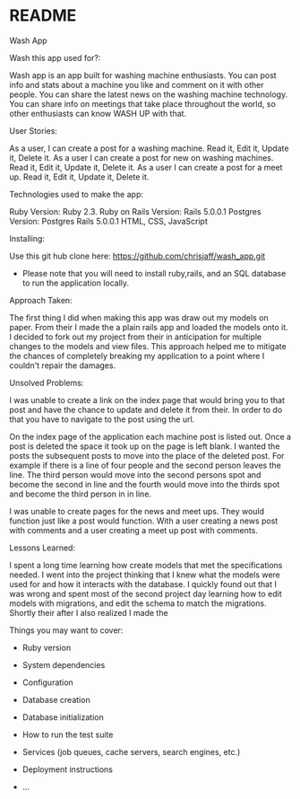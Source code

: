 # README

Wash App

Wash this app used for?:

Wash app is an app built for washing machine enthusiasts. You can post info and stats about a machine you like  and comment on it with other people. You can share the latest news on the washing machine technology. You can share info on meetings that take place throughout the world, so other enthusiasts can know WASH UP with that.

User Stories:

As a user, I can create a post for a washing machine. Read it, Edit it, Update it, Delete it.
As a user I can create a post for new on washing machines. Read it, Edit it, Update it, Delete it.
As a user I can create a post for a meet up. Read it, Edit it, Update it, Delete it.


Technologies used to make the app:

Ruby Version: Ruby 2.3.
Ruby on Rails Version: Rails 5.0.0.1
Postgres Version: Postgres Rails 5.0.0.1
HTML, CSS, JavaScript


Installing:

Use this git hub clone here: https://github.com/chrisjaff/wash_app.git

* Please note that you will need to install ruby,rails, and an SQL database to run the application locally.

Approach Taken:

The first thing I did when making this app was draw out my models on paper. From their I made the a plain rails app and loaded the models onto it. I decided to fork out my project from their in anticipation for multiple changes to the models and view files. This approach helped me to mitigate the chances of completely breaking my application to a point where I couldn't repair the damages.

Unsolved Problems:

I was unable to create a link on the index page that would bring you to that post and have the chance to update and delete it from their. In order to do that you have to navigate to the post using the url.

On the index page of the application each machine post is listed out. Once a post is deleted the space it took up on the page is left blank. I wanted the posts the subsequent posts to move into the place of the deleted post. For example if there is a line of four people and the second person leaves the line. The third person would move into the second persons spot and become the second in line and the fourth would move into the thirds spot and become the third person in in line.

I was unable to create pages for the news and meet ups. They would function just like a post would function. With a user creating a news post with comments and a user creating a meet up post with comments.

Lessons Learned:

I spent a long time learning how create models that met the specifications needed. I went into the project thinking that I knew what the models were used for and how it interacts with the database. I quickly found out that I was wrong and spent most of the second project day learning how to edit models with migrations, and edit the schema to match the migrations. Shortly their after I also realized I made the

Things you may want to cover:

* Ruby version

* System dependencies

* Configuration

* Database creation

* Database initialization

* How to run the test suite

* Services (job queues, cache servers, search engines, etc.)

* Deployment instructions

* ...
